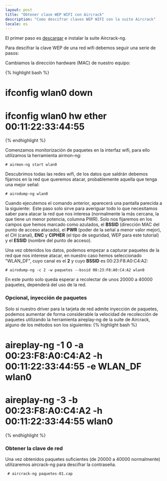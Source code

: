 ```yaml
---
layout: post
title: "Obtener clave WEP WIFI con Aircrack"
description: "Como descifrar claves WEP WIFI con la suite Aircrack"
locale: es
---
```


El primer paso es <a href="http://www.aircrack-ng.org/doku.php?id=downloads&DokuWiki=d66620079141170d5df90612b298008d">descargar</a> e instalar la suite Aircrack-ng.

Para descifrar la clave WEP de una red wifi debemos seguir una serie de pasos:

Cambiamos la dirección hardware (MAC) de nuestro equipo:

{% highlight bash %}
# ifconfig wlan0 down
# ifconfig wlan0 hw ether 00:11:22:33:44:55
{% endhighlight %}

Comenzamos monitorización de paquetes en la interfaz wifi, para ello utilizamos la herramienta airmon-ng:


    # airmon-ng start wlan0

Descubrimos todas las redes wifi, de los datos que saldrán debemos fijarnos en la red que queremos atacar, probablemente aquella que tenga una mejor señal:


    # airodump-ng wlan0

Cuando ejecutemos el comando anterior, aparecerá una pantalla parecida a la siguiente:
<img src="/uploads/images/full/bbdd5069a2c63a3aabf9b2ad26df7d528c53c542.png" alt="" />
Este paso solo sirve para averiguar todo lo que necesitamos saber para atacar la red que nos interesa (normalmente la más cercana, la que tiene un menor potencia, columna PWR). Solo nos fijaremos en los campos que hemos marcado como azulados, el **BSSID** (dirección MAC del punto de acceso atacado), el **PWR** (poder de la señal a menor valor mejor), el CH (canal), **ENC** y **CIPHER** (el tipo de seguridad, WEP para este tutorial)  y el **ESSID** (nombre del punto de acceso).

Una vez obtenidos los datos, podemos empezar a capturar paquetes de la red que nos interese atacar, en nuestro caso hemos seleccionado "WLAN_DF", cuyo canal es el **2** y cuyo **BSSID** es 00:23:F8:A0:C4:A2:


    # airodump-ng -c 2 -w paquetes --bssid 00:23:F8:A0:C4:A2 wlan0

En este punto solo queda esperar a recolectar de unos 20000 a 40000 paquetes, dependerá del uso de la red.
### Opcional, inyección de paquetes
Solo si nuestro driver para la tarjeta de red admite inyección de paquetes, podemos aumentar de forma considerable la velocidad de recolección de paquetes utilizando la herramienta aireplay-ng de la suite de Aircrack, alguno de los métodos son los siguientes:
{% highlight bash %}
# aireplay-ng -1 0 -a 00:23:F8:A0:C4:A2 -h 00:11:22:33:44:55 -e WLAN_DF wlan0
# aireplay-ng -3 -b 00:23:F8:A0:C4:A2 -h 00:11:22:33:44:55 wlan0
{% endhighlight %}

### Obtener la clave de red
Una vez obtenidos paquetes suficientes (de 20000 a 40000 normalmente) utilizaremos aircrack-ng para descifrar la contraseña.


     # aircrack-ng paquetes-01.cap
